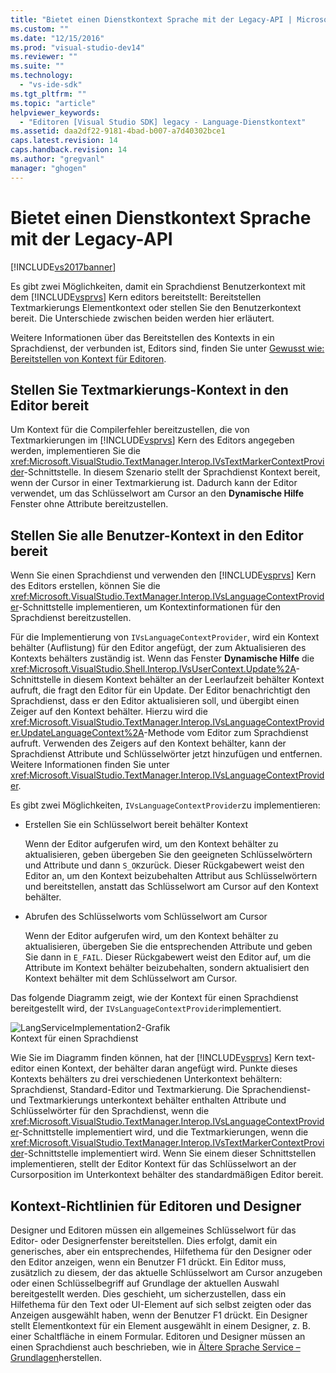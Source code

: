 ```yaml
---
title: "Bietet einen Dienstkontext Sprache mit der Legacy-API | Microsoft Docs"
ms.custom: ""
ms.date: "12/15/2016"
ms.prod: "visual-studio-dev14"
ms.reviewer: ""
ms.suite: ""
ms.technology: 
  - "vs-ide-sdk"
ms.tgt_pltfrm: ""
ms.topic: "article"
helpviewer_keywords: 
  - "Editoren [Visual Studio SDK] legacy - Language-Dienstkontext"
ms.assetid: daa2df22-9181-4bad-b007-a7d40302bce1
caps.latest.revision: 14
caps.handback.revision: 14
ms.author: "gregvanl"
manager: "ghogen"
---
```

# Bietet einen Dienstkontext Sprache mit der Legacy-API
[!INCLUDE[vs2017banner](../code-quality/includes/vs2017banner.md)]

Es gibt zwei Möglichkeiten, damit ein Sprachdienst Benutzerkontext mit dem [!INCLUDE[vsprvs](../code-quality/includes/vsprvs_md.md)] Kern editors bereitstellt: Bereitstellen Textmarkierungs Elementkontext oder stellen Sie den Benutzerkontext bereit.  Die Unterschiede zwischen beiden werden hier erläutert.  
  
 Weitere Informationen über das Bereitstellen des Kontexts in ein Sprachdienst, der verbunden ist, Editors sind, finden Sie unter [Gewusst wie: Bereitstellen von Kontext für Editoren](../extensibility/how-to-provide-context-for-editors.md).  
  
## Stellen Sie Textmarkierungs\-Kontext in den Editor bereit  
 Um Kontext für die Compilerfehler bereitzustellen, die von Textmarkierungen im [!INCLUDE[vsprvs](../code-quality/includes/vsprvs_md.md)] Kern des Editors angegeben werden, implementieren Sie die <xref:Microsoft.VisualStudio.TextManager.Interop.IVsTextMarkerContextProvider>\-Schnittstelle.  In diesem Szenario stellt der Sprachdienst Kontext bereit, wenn der Cursor in einer Textmarkierung ist.  Dadurch kann der Editor verwendet, um das Schlüsselwort am Cursor an den **Dynamische Hilfe** Fenster ohne Attribute bereitzustellen.  
  
## Stellen Sie alle Benutzer\-Kontext in den Editor bereit  
 Wenn Sie einen Sprachdienst und verwenden den [!INCLUDE[vsprvs](../code-quality/includes/vsprvs_md.md)] Kern des Editors erstellen, können Sie die <xref:Microsoft.VisualStudio.TextManager.Interop.IVsLanguageContextProvider>\-Schnittstelle implementieren, um Kontextinformationen für den Sprachdienst bereitzustellen.  
  
 Für die Implementierung von `IVsLanguageContextProvider`, wird ein Kontext behälter \(Auflistung\) für den Editor angefügt, der zum Aktualisieren des Kontexts behälters zuständig ist.  Wenn das Fenster **Dynamische Hilfe** die <xref:Microsoft.VisualStudio.Shell.Interop.IVsUserContext.Update%2A>\-Schnittstelle in diesem Kontext behälter an der Leerlaufzeit behälter Kontext aufruft, die fragt den Editor für ein Update.  Der Editor benachrichtigt den Sprachdienst, dass er den Editor aktualisieren soll, und übergibt einen Zeiger auf den Kontext behälter.  Hierzu wird die <xref:Microsoft.VisualStudio.TextManager.Interop.IVsLanguageContextProvider.UpdateLanguageContext%2A>\-Methode vom Editor zum Sprachdienst aufruft.  Verwenden des Zeigers auf den Kontext behälter, kann der Sprachdienst Attribute und Schlüsselwörter jetzt hinzufügen und entfernen.  Weitere Informationen finden Sie unter <xref:Microsoft.VisualStudio.TextManager.Interop.IVsLanguageContextProvider>.  
  
 Es gibt zwei Möglichkeiten, `IVsLanguageContextProvider`zu implementieren:  
  
-   Erstellen Sie ein Schlüsselwort bereit behälter Kontext  
  
     Wenn der Editor aufgerufen wird, um den Kontext behälter zu aktualisieren, geben übergeben Sie den geeigneten Schlüsselwörtern und Attribute und dann `S_OK`zurück.  Dieser Rückgabewert weist den Editor an, um den Kontext beizubehalten Attribut aus Schlüsselwörtern und bereitstellen, anstatt das Schlüsselwort am Cursor auf den Kontext behälter.  
  
-   Abrufen des Schlüsselworts vom Schlüsselwort am Cursor  
  
     Wenn der Editor aufgerufen wird, um den Kontext behälter zu aktualisieren, übergeben Sie die entsprechenden Attribute und geben Sie dann in `E_FAIL`.  Dieser Rückgabewert weist den Editor auf, um die Attribute im Kontext behälter beizubehalten, sondern aktualisiert den Kontext behälter mit dem Schlüsselwort am Cursor.  
  
 Das folgende Diagramm zeigt, wie der Kontext für einen Sprachdienst bereitgestellt wird, der `IVsLanguageContextProvider`implementiert.  
  
 ![LangServiceImplementation2&#45;Grafik](../extensibility/media/vslanguageservice2.png "vsLanguageService2")  
Kontext für einen Sprachdienst  
  
 Wie Sie im Diagramm finden können, hat der [!INCLUDE[vsprvs](../code-quality/includes/vsprvs_md.md)] Kern text\-editor einen Kontext, der behälter daran angefügt wird.  Punkte dieses Kontexts behälters zu drei verschiedenen Unterkontext behältern: Sprachdienst, Standard\-Editor und Textmarkierung.  Die Sprachendienst\- und Textmarkierungs unterkontext behälter enthalten Attribute und Schlüsselwörter für den Sprachdienst, wenn die <xref:Microsoft.VisualStudio.TextManager.Interop.IVsLanguageContextProvider>\-Schnittstelle implementiert wird, und die Textmarkierungen, wenn die <xref:Microsoft.VisualStudio.TextManager.Interop.IVsTextMarkerContextProvider>\-Schnittstelle implementiert wird.  Wenn Sie einem dieser Schnittstellen implementieren, stellt der Editor Kontext für das Schlüsselwort an der Cursorposition im Unterkontext behälter des standardmäßigen Editor bereit.  
  
## Kontext\-Richtlinien für Editoren und Designer  
 Designer und Editoren müssen ein allgemeines Schlüsselwort für das Editor\- oder Designerfenster bereitstellen.  Dies erfolgt, damit ein generisches, aber ein entsprechendes, Hilfethema für den Designer oder den Editor anzeigen, wenn ein Benutzer F1 drückt.  Ein Editor muss, zusätzlich zu diesem, der das aktuelle Schlüsselwort am Cursor anzugeben oder einen Schlüsselbegriff auf Grundlage der aktuellen Auswahl bereitgestellt werden.  Dies geschieht, um sicherzustellen, dass ein Hilfethema für den Text oder UI\-Element auf sich selbst zeigten oder das Anzeigen ausgewählt haben, wenn der Benutzer F1 drückt.  Ein Designer stellt Elementkontext für ein Element ausgewählt in einem Designer, z. B. einer Schaltfläche in einem Formular.  Editoren und Designer müssen an einen Sprachdienst auch beschrieben, wie in [Ältere Sprache Service – Grundlagen](../extensibility/internals/legacy-language-service-essentials.md)herstellen.